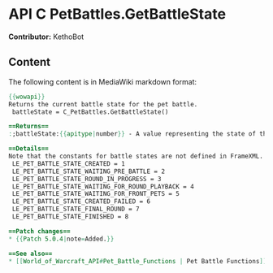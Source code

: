 # API C PetBattles.GetBattleState

**Contributor:** KethoBot

## Content

The following content is in MediaWiki markdown format:

```mediawiki
{{wowapi}}
Returns the current battle state for the pet battle.
 battleState = C_PetBattles.GetBattleState()

==Returns==
:;battleState:{{apitype|number}} - A value representing the state of the battle.

==Details==
Note that the constants for battle states are not defined in FrameXML. Here are the currently known ones:
 LE_PET_BATTLE_STATE_CREATED = 1
 LE_PET_BATTLE_STATE_WAITING_PRE_BATTLE = 2
 LE_PET_BATTLE_STATE_ROUND_IN_PROGRESS = 3
 LE_PET_BATTLE_STATE_WAITING_FOR_ROUND_PLAYBACK = 4
 LE_PET_BATTLE_STATE_WAITING_FOR_FRONT_PETS = 5
 LE_PET_BATTLE_STATE_CREATED_FAILED = 6
 LE_PET_BATTLE_STATE_FINAL_ROUND = 7
 LE_PET_BATTLE_STATE_FINISHED = 8

==Patch changes==
* {{Patch 5.0.4|note=Added.}}

==See also==
* [[World_of_Warcraft_API#Pet_Battle_Functions | Pet Battle Functions]]
```